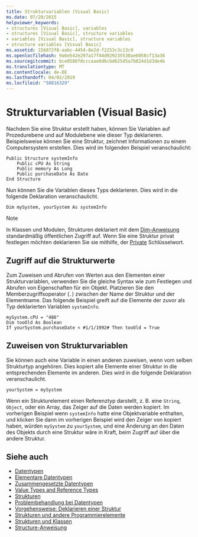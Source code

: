 ```yaml
---
title: Strukturvariablen (Visual Basic)
ms.date: 07/20/2015
helpviewer_keywords:
- structures [Visual Basic], variables
- structures [Visual Basic], structure variables
- variables [Visual Basic], structure variables
- structure variables [Visual Basic]
ms.assetid: 156872f8-aabc-4454-8e2d-f2253c3c13c9
ms.openlocfilehash: 9a6e542e297a17f44d929235530ae6058cf13a36
ms.sourcegitcommit: bce0586f0cccaae6d6cbd625d5a7b824d1d3de4b
ms.translationtype: MT
ms.contentlocale: de-DE
ms.lasthandoff: 04/02/2019
ms.locfileid: "58816329"
---
```

# <a name="structure-variables-visual-basic"></a>Strukturvariablen (Visual Basic)
Nachdem Sie eine Struktur erstellt haben, können Sie Variablen auf Prozedurebene und auf Modulebene wie dieser Typ deklarieren. Beispielsweise können Sie eine Struktur, zeichnet Informationen zu einem Computersystem erstellen. Dies wird im folgenden Beispiel veranschaulicht:  
  
```  
Public Structure systemInfo  
    Public cPU As String  
    Public memory As Long  
    Public purchaseDate As Date  
End Structure  
```  
  
 Nun können Sie die Variablen dieses Typs deklarieren. Dies wird in die folgende Deklaration veranschaulicht.  
  
```  
Dim mySystem, yourSystem As systemInfo  
```  
  
> [!NOTE]
>  In Klassen und Modulen, Strukturen deklariert mit dem [Dim-Anweisung](../../../../visual-basic/language-reference/statements/dim-statement.md) standardmäßig öffentlichen Zugriff auf. Wenn Sie eine Struktur privat festlegen möchten deklarieren Sie sie mithilfe, der [Private](../../../../visual-basic/language-reference/modifiers/private.md) Schlüsselwort.  
  
## <a name="access-to-structure-values"></a>Zugriff auf die Strukturwerte  
 Zum Zuweisen und Abrufen von Werten aus den Elementen einer Strukturvariablen, verwenden Sie die gleiche Syntax wie zum Festlegen und Abrufen von Eigenschaften für ein Objekt. Platzieren Sie den Memberzugriffsoperator (`.`) zwischen der Name der Struktur und der Elementname. Das folgende Beispiel greift auf die Elemente der zuvor als Typ deklarierten Variablen `systemInfo`.  
  
```  
mySystem.cPU = "486"  
Dim tooOld As Boolean  
If yourSystem.purchaseDate < #1/1/1992# Then tooOld = True  
```  
  
## <a name="assigning-structure-variables"></a>Zuweisen von Strukturvariablen  
 Sie können auch eine Variable in einen anderen zuweisen, wenn vom selben Strukturtyp angehören. Dies kopiert alle Elemente einer Struktur in die entsprechenden Elemente im anderen. Dies wird in die folgende Deklaration veranschaulicht.  
  
```  
yourSystem = mySystem  
```  
  
 Wenn ein Strukturelement einen Referenztyp darstellt, z. B. eine `String`, `Object`, oder ein Array, das Zeiger auf die Daten werden kopiert. Im vorherigen Beispiel wenn `systemInfo` hatte eine Objektvariable enthalten, und klicken Sie dann im vorherigen Beispiel wird den Zeiger von kopiert haben, würden `mySystem` zu `yourSystem`, und eine Änderung an den Daten des Objekts durch eine Struktur wäre in Kraft, beim Zugriff auf über die andere Struktur.  
  
## <a name="see-also"></a>Siehe auch

- [Datentypen](../../../../visual-basic/programming-guide/language-features/data-types/index.md)
- [Elementare Datentypen](../../../../visual-basic/programming-guide/language-features/data-types/elementary-data-types.md)
- [Zusammengesetzte Datentypen](../../../../visual-basic/programming-guide/language-features/data-types/composite-data-types.md)
- [Value Types and Reference Types](../../../../visual-basic/programming-guide/language-features/data-types/value-types-and-reference-types.md)
- [Strukturen](../../../../visual-basic/programming-guide/language-features/data-types/structures.md)
- [Problembehandlung bei Datentypen](../../../../visual-basic/programming-guide/language-features/data-types/troubleshooting-data-types.md)
- [Vorgehensweise: Deklarieren einer Struktur](../../../../visual-basic/programming-guide/language-features/data-types/how-to-declare-a-structure.md)
- [Strukturen und andere Programmierelemente](../../../../visual-basic/programming-guide/language-features/data-types/structures-and-other-programming-elements.md)
- [Strukturen und Klassen](../../../../visual-basic/programming-guide/language-features/data-types/structures-and-classes.md)
- [Structure-Anweisung](../../../../visual-basic/language-reference/statements/structure-statement.md)
